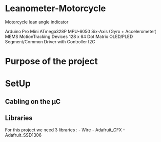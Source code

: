 # Leanometer-Motorcycle
Motorcycle lean angle indicator

Arduino Pro Mini ATmega328P 
MPU-6050 Six-Axis (Gyro + Accelerometer) MEMS MotionTracking Devices
128 x 64 Dot Matrix OLED/PLED Segment/Common Driver with Controller
I2C

# Purpose of the project

# SetUp

## Cabling on the μC

## Libraries 
For this project we need 3 libraries :
	- Wire
	- Adafruit_GFX
	- Adafruit_SSD1306